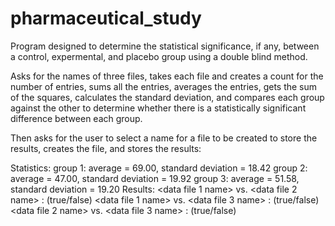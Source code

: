 # pharmaceutical_study
Program designed to determine the statistical significance, if any, between a control, expermental, and placebo group using a double blind method.

Asks for the names of three files, takes each file and creates a count for the number of entries, sums all the entries, averages the entries, gets the sum of the squares, calculates the standard deviation, and compares each group against the other to determine whether there is a statistically significant difference between each group.

Then asks for the user to select a name for a file to be created to store the results, creates the file, and stores the results:

Statistics:
group 1: average = 69.00, standard deviation = 18.42
group 2: average = 47.00, standard deviation = 19.92
group 3: average = 51.58, standard deviation = 19.20
Results:
<data file 1 name> vs. <data file 2 name> : (true/false)
<data file 1 name> vs. <data file 3 name> : (true/false)
<data file 2 name> vs. <data file 3 name> : (true/false)
